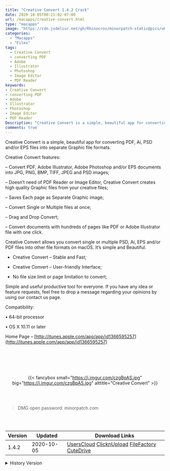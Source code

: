 ```yaml
---
title: "Creative Convert 1.4.2 Crack"
date: 2020-10-05T00:21:02-07:00
url: /macapps/creative-convert.html
type: "macapps"
image: "https://cdn.jsdelivr.net/gh/Rhinocros/minorpatch-static@pics/uPic/g2pPJd.png"
categories:
  - "Macapps"
  - "Files"
tags:
  - Creative Convert
  - converting PDF
  - Adobe
  - Illustrator
  - Photoshop
  - Image Editor
  - PDF Reader
keywords:
- Creative Convert
- converting PDF
- Adobe
- Illustrator
- Photoshop
- Image Editor
- PDF Reader
Description: "Creative Convert is a simple, beautiful app for converting PDF, Ai, PSD and/or EPS files into separate Graphic file formats."
comments: true
---
```


Creative Convert is a simple, beautiful app for converting PDF, Ai, PSD and/or EPS files into separate Graphic file formats.

Creative Convert features:

– Convert PDF, Adobe Illustrator, Adobe Photoshop and/or EPS documents into JPG, PNG, BMP, TIFF, JPEG and PSD images;

– Doesn’t need of PDF Reader or Image Editor, Creative Convert creates high quality Graphic files from your creative files;

– Saves Each page as Separate Graphic image;

– Convert Single or Multiple files at once;

– Drag and Drop Convert;

– Convert documents with hundreds of pages like PDF or Adobe Illustrator file with one click.

Creative Convert allows you convert single or multiple PSD, Ai, EPS and/or PDF files into other file formats on macOS. It’s simple and Beautiful.

+ Creative Convert – Stable and Fast;

+ Creative Convert – User-friendly Interface;

+ No file size limit or page limitation to convert;

Simple and useful productive tool for everyone. If you have any idea or feature requests, feel free to drop a message regarding your opinions by using our contact us page.



Compatibility:

• 64-bit processor

• OS X 10.11 or later



Home Page –  [http://itunes.apple.com/app/app/id1366595257](http://itunes.apple.com/app/app/id1366595257)

<br/>
<br/>
<script async src="https://pagead2.googlesyndication.com/pagead/js/adsbygoogle.js"></script>
<ins class="adsbygoogle"
     style="display:block; text-align:center;"
     data-ad-layout="in-article"
     data-ad-format="fluid"
     data-ad-client="ca-pub-8746275014476192"
     data-ad-slot="5144997159"></ins>
<script>
     (adsbygoogle = window.adsbygoogle || []).push({});
</script>
<br/>
<br/>


<center>

{{< fancybox small="https://i.imgur.com/czgBpAS.jpg" big="https://i.imgur.com/czgBpAS.jpg" alttitle="Creative Convert" >}}

</center>

<br/>
<br/>


> DMG open password: minorpatch.com

<br/>

<br/>
<div id="history_version" class="history_version">

| Version | Updated | Download Links |
| ---- | ---- | ---- |
| 1.4.2 | 2020-10-05 | [UsersCloud](https://ouo.io/jaXPdT)   [ClicknUpload](https://ouo.io/x0N5Mv)   [FileFactory](https://ouo.io/VmbSvj)   [CuteDrive](https://ouo.io/8LbA5B) |
<details>
<summary>History Version</summary>

| Version | Updated | Download Links |
| ---- | ---- | ---- |
| 1.4.1 | 2020-08-10 | [UsersCloud](https://ouo.io/6l1cIeJ)   [ClicknUpload](https://ouo.io/yng89Z)   [FileFactory](https://ouo.io/ADRFp9a)   [CuteDrive](https://ouo.io/VaYCi9c) |
| 1.4.0 | 2020-07-18 | [UsersCloud](https://ouo.io/xRQCP3S)   [ClicknUpload](https://ouo.io/99d43q)   [FileFactory](https://ouo.io/BIAzpw)   [CuteDrive](https://ouo.io/FWUv8U) |
| 1.3.3 | 2020-06-25 | [UsersCloud](https://ouo.io/60jqiZq)   [ClicknUpload](https://ouo.io/bxBvpz)   [FileFactory](https://ouo.io/AnyDpN)   [CuteDrive](https://ouo.io/6SPMJlY) |
| 1.3.2 | 2020-06-09 | [UsersCloud](https://ouo.io/9jQzqo)   [ClicknUpload](https://ouo.io/Vb0K4v)   [FileFactory](https://ouo.io/xdBfku)   [CuteDrive](https://ouo.io/4Cs89Q) |
| 1.3.1 | 2020-05-20 | [UsersCloud](https://ouo.io/f9IsSg)   [ClicknUpload](https://ouo.io/5z0LSe)   [FileFactory](https://ouo.io/nU7U8t)   [CuteDrive](https://ouo.io/7s4XYe) |
| 1.3 | 2020-04-25 | [UsersCloud](https://ouo.io/4J3vnk)   [ClicknUpload](https://ouo.io/wUTm1R)   [FileFactory](https://ouo.io/FrYmWS)   [CuteDrive](https://ouo.io/zyFB8Q) |
| 1.2.2 | 2020-03-21 | [UsersCloud](https://ouo.io/xgns4ze)   [ClicknUpload](https://ouo.io/OZIapD)   [FileFactory](https://ouo.io/GWMrSxn)   [CuteDrive](https://ouo.io/lYpRG3) |
</details>

</div>
